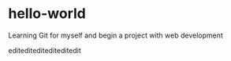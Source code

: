 # hello-world
Learning Git for myself and begin a project with web development

editediteditediteditedit
